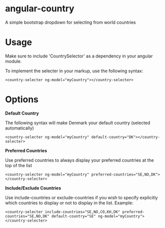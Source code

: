 # angular-country
A simple bootstrap dropdown for selecting from world countries

# Usage
Make sure to include 'CountrySelector' as a dependency in your angular module.

To implement the selecter in your markup, use the following syntax:


`<country-selecter ng-model="myCountry"></country-selecter>`

# Options

**Default Country**

The following syntax will make Denmark your default country (selected automatically)

`<country-selecter ng-model="myCountry" default-country="DK"></country-selecter>`

**Preferred Countries**

Use preferred countries to always display your preferred countries at the top of the list


`<country-selecter ng-model="myCountry" preferred-countries="SE,NO,DK"></country-selecter>`

**Include/Exclude Countries**

Use include-countries or exclude-countries if you wish to specify explicitly which countries to display or not to display in the list.
Example:


`<country-selecter include-countries="SE,NO,CO,KH,DK" preferred-countries="SE,NO,DK" default-country="SE" ng-model="myCountry"></country-selecter>`

